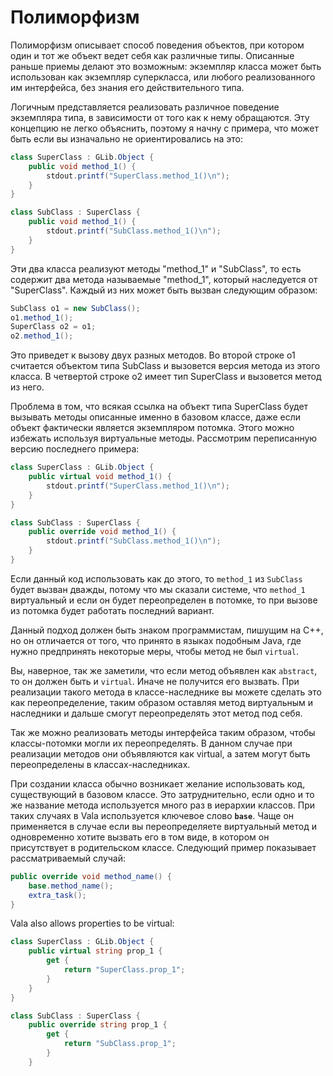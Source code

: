 # Полиморфизм

Полиморфизм описывает способ поведения объектов, при котором один и тот же объект ведет себя как различные типы. Описанные раньше приемы делают это возможным: экземпляр класса может быть использован как экземпляр суперкласса, или любого реализованного им интерфейса, без знания его действительного типа.

Логичным представляется реализовать различное поведение экземпляра типа, в зависимости от того как к нему обращаются. Эту концепцию не легко объяснить, поэтому я начну с примера, что может быть если вы изначально не ориентировались на это:

```csharp
class SuperClass : GLib.Object {
    public void method_1() {
        stdout.printf("SuperClass.method_1()\n");
    }
}

class SubClass : SuperClass {
    public void method_1() {
        stdout.printf("SubClass.method_1()\n");
    }
}
```

Эти два класса реализуют методы "method\_1" и "SubClass", то есть содержит два метода называемые "method\_1", который наследуется от "SuperClass". Каждый из них может быть вызван следующим образом:

```csharp
SubClass o1 = new SubClass();
o1.method_1();
SuperClass o2 = o1;
o2.method_1();
```

Это приведет к вызову двух разных методов. Во второй строке о1 считается объектом типа SubClass и вызовется версия метода из этого класса. В четвертой строке о2 имеет тип SuperClass и вызовется метод из него.

Проблема в том, что всякая ссылка на объект типа SuperClass будет вызывать методы описанные именно в базовом классе, даже если объект фактически является экземпляром потомка. Этого можно избежать используя виртуальные методы. Рассмотрим переписанную версию последнего примера:

```csharp
class SuperClass : GLib.Object {
    public virtual void method_1() {
        stdout.printf("SuperClass.method_1()\n");
    }
}

class SubClass : SuperClass {
    public override void method_1() {
        stdout.printf("SubClass.method_1()\n");
    }
}
```

Если данный код использовать как до этого, то `method_1` из `SubClass` будет вызван дважды, потому что мы сказали системе, что `method_1` виртуальный и если он будет переопределен в потомке, то при вызове из потомка будет работать последний вариант.

Данный подход должен быть знаком программистам, пишущим на С++, но он отличается от того, что принято в языках подобным Java, где нужно предпринять некоторые меры, чтобы метод не был `virtual`.

Вы, наверное, так же заметили, что если метод объявлен как `abstract`, то он должен быть и `virtual`. Иначе не получится его вызвать. При реализации такого метода в классе-наследнике вы можете сделать это как переопределение, таким образом оставляя метод виртуальным и наследники и дальше смогут переопределять этот метод под себя.

Так же можно реализовать методы интерфейса таким образом, чтобы классы-потомки могли их переопределять. В данном случае при реализации методов они объявляются как virtual, а затем могут быть переопределены в классах-наследниках.

При создании класса обычно возникает желание использовать код, существующий в базовом классе. Это затруднительно, если одно и то же название метода используется много раз в иерархии классов. При таких случаях в Vala используется ключевое слово **`base`**. Чаще он применяется в случае если вы переопределяете виртуальный метод и одновременно хотите вызвать его в том виде, в котором он присутствует в родительском классе. Следующий пример показывает рассматриваемый случай:

```csharp
public override void method_name() {
    base.method_name();
    extra_task();
}
```

Vala also allows properties to be virtual:

```csharp
class SuperClass : GLib.Object {
    public virtual string prop_1 {
        get {
            return "SuperClass.prop_1";
        }
    }
}

class SubClass : SuperClass {
    public override string prop_1 {
        get {
            return "SubClass.prop_1";
        }
    }
```

  



